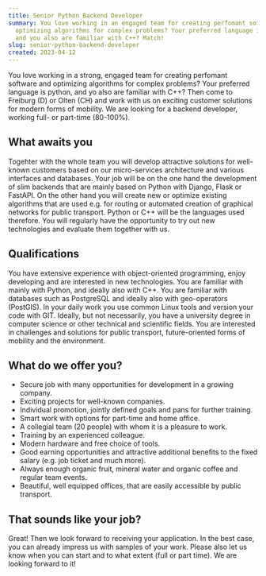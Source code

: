 ```yaml
---
title: Senior Python Backend Developer
summary: You love working in an engaged team for creating perfomant software and
  optimizing algorithms for complex problems? Your preferred language is python,
  and you also are familiar with C++? Match!
slug: senior-python-backend-developer
created: 2023-04-12
---
```

You love working in a strong, engaged team for creating perfomant software and optimizing algorithms for complex problems? Your preferred language is python, and yo also are familiar with C++? Then come to Freiburg (D) or Olten (CH) and work with us on exciting customer solutions for modern forms of mobility. We are looking for a backend developer, working full- or part-time (80-100%).

## What awaits you

Togehter with the whole team you will develop attractive solutions for well-known customers based on our micro-services architecture and various interfaces and databases. Your job will be on the one hand the development of slim backends that are mainly based on Python with Django, Flask or FastAPI. On the other hand you will create new or optimize existing algorithms that are used e.g. for routing or automated creation of graphical networks for public transport. Python or C++ will be the languages used therefore. You will regularly have the opportunity to try out new technologies and evaluate them together with us.

## Qualifications

You have extensive experience with object-oriented programming, enjoy developing and are interested in new technologies. You are familiar with mainly with Python, and ideally also with C++. You are familiar with databases such as PostgreSQL and ideally also with geo-operators (PostGIS). In your daily work you use common Linux tools and version your code with GIT. Ideally, but not necessarily, you have a university degree in computer science or other technical and scientific fields. You are interested in challenges and solutions for public transport, future-oriented forms of mobility and the environment.

## What do we offer you?

* Secure job with many opportunities for development in a growing company.
* Exciting projects for well-known companies.
* Individual promotion, jointly defined goals and pans for further training.
* Smart work with options for part-time and home office. 
* A collegial team (20 people) with whom it is a pleasure to work.
* Training by an experienced colleague.
* Modern hardware and free choice of tools. 
* Good earning opportunities and attractive additional benefits to the fixed salary (e.g.  job ticket and much more). 
* Always enough organic fruit, mineral water and organic coffee and regular team events.
* Beautiful, well equipped offices, that are easily accessible by public transport. 

## That sounds like your job?

Great! Then we look forward to receiving your application. In the best case, you can already impress us with samples of your work. Please also let us know when you can start and to what extent (full or part time). We are looking forward to it!
